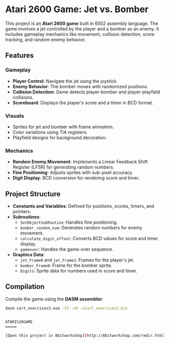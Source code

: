 # Atari 2600 Game: Jet vs. Bomber

This project is an **Atari 2600 game** built in 6502 assembly language. The game involves a jet controlled by the player and a bomber as an enemy. It includes gameplay mechanics like movement, collision detection, score tracking, and random enemy behavior.

## Features

### Gameplay
- **Player Control**: Navigate the jet using the joystick.
- **Enemy Behavior**: The bomber moves with randomized positions.
- **Collision Detection**: Game detects player-bomber and player-playfield collisions.
- **Scoreboard**: Displays the player's score and a timer in BCD format.

### Visuals
- Sprites for jet and bomber with frame animation.
- Color variations using TIA registers.
- Playfield designs for background decoration.

### Mechanics
- **Random Enemy Movement**: Implements a Linear Feedback Shift Register (LFSR) for generating random numbers.
- **Fine Positioning**: Adjusts sprites with sub-pixel accuracy.
- **Digit Display**: BCD conversion for rendering score and timer.

## Project Structure

- **Constants and Variables**: Defined for positions, scores, timers, and pointers.
- **Subroutines**:
  - `SetObjectSubRoutine`: Handles fine positioning.
  - `bomber_random_num`: Generates random numbers for enemy movement.
  - `calculate_digit_offset`: Converts BCD values for score and timer display.
  - `gameover`: Handles the game-over sequence.
- **Graphics Data**:
  - `jet_Frame0` and `jet_Frame1`: Frames for the player's jet.
  - `bomber_Frame0`: Frame for the bomber sprite.
  - `Digits`: Sprite data for numbers used in score and timer.

## Compilation

Compile the game using the **DASM assembler**:
```bash
dasm cart_exercises3.asm -f3 -v0 -ocart_exercises2.bin


ATARI%20GAME
=====

[Open this project in 8bitworkshop](http://8bitworkshop.com/redir.html?platform=vcs&githubURL=https%3A%2F%2Fgithub.com%2Fsedici16%2FATARI-GAME&file=hello.a).
